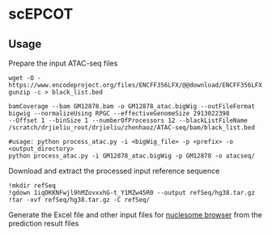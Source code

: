 # scEPCOT

## Usage

Prepare the input ATAC-seq files
```
wget -O - https://www.encodeproject.org/files/ENCFF356LFX/@@download/ENCFF356LFX.bed.gz| gunzip -c > black_list.bed

bamCoverage --bam GM12878.bam -o GM12878_atac.bigWig --outFileFormat bigwig --normalizeUsing RPGC --effectiveGenomeSize 2913022398 
--Offset 1 --binSize 1 --numberOfProcessors 12 --blackListFileName /scratch/drjieliu_root/drjieliu/zhenhaoz/ATAC-seq/bam/black_list.bed

#usage: python process_atac.py -i <bigWig_file> -p <prefix> -o <output_directory>
python process_atac.py -i GM12878_atac.bigWig -p GM12878 -o atacseq/
```


Download and extract the processed input reference sequence
```
!mkdir refSeq
!gdown 1iqOKKNFwjl9hMZovxxhG-t_Y1MZw45R0 --output refSeq/hg38.tar.gz
!tar -xvf refSeq/hg38.tar.gz -C refSeq/
```

Generate the Excel file and other input files for [nuclesome browser](https://github.com/nucleome/nucleserver) from the prediction result files
